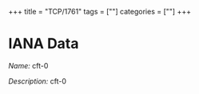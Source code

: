 +++
title = "TCP/1761"
tags = [""]
categories = [""]
+++

# IANA Data

_Name:_ cft-0

_Description:_ cft-0

